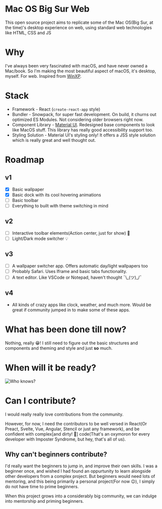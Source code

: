 # Mac OS Big Sur Web

This open source project aims to replicate some of the Mac OS(Big Sur, at the time)'s desktop experience on web, using standard web technologies like HTML, CSS and JS

# Why

I've always been very fascinated with macOS, and have never owned a Mac/book. So I'm making the most beautiful aspect of macOS, it's desktop, myself. For web. Inspired from [WinXP](https://winxp.now.sh/).

# Stack

- Framework - React (`create-react-app` style) 
- Bundler - Snowpack, for super fast development. On build, it churns out optimized ES Modules. Not considering older browsers right now. 
- Component Library - [Material UI](https://material-ui.com/). Redesigned base components to look like MacOS stuff. This library has really good accessibility support too. 
- Styling Solution - Material UI's styling only! It offers a JSS style solution which is really great and well thought out. 

# Roadmap

## v1

- [x] Basic wallpaper
- [x] Basic dock with its cool hovering animations
- [ ] Basic toolbar
- [ ] Everything to built with theme switching in mind

## v2

- [ ] Interactive toolbar elements(Action center, just for show) 🧠
- [ ] Light/Dark mode switcher 💡

## v3

- [ ] A wallpaper switcher app. Offers automatic day/light wallpapers too
- [ ] Probably Safari. Uses Iframe and basic tabs functionality.
- [ ] A text editor. Like VSCode or Notepad, haven't thought  ¯\\\_(ツ)_/¯

## v4

- All kinds of crazy apps like clock, weather, and much more. Would be great if community jumped in to make some of these apps.

# What has been done till now?

Nothing, really 😁! I still need to figure out the basic structures and components and theming and style and just **so** much.

# When will it be ready?

![Who knows?](https://i.imgur.com/6xfbPzs.gif)

# Can I contribute?

I would really really love contributions from the community.

However, for now, I need the contributors to be well versed in React(Or Preact, Svelte, Vue, Angular, Stencil or just any framework), and be confident with complex\[and dirty! 💩] code(That's an oxymoron for every developer with Imposter Syndrome, but hey, that's all of us).

## Why can't beginners contribute?

I'd really want the beginners to jump in, and improve their own skills. I was a beginner once, and wished I had found an oppurtunity to learn alongside other developers from a complex project. But beginners would need lots of mentoring, and this being primarily a personal project(For now 😉), I simply do not have time to prime beginners.

When this project grows into a considerably big community, we can indulge into mentorship and priming beginners.
